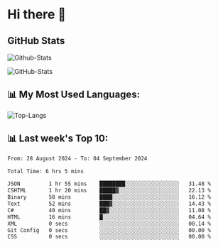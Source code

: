 # Hi there 👋

## GitHub Stats
![Github-Stats](https://github-readme-stats-sigma-five.vercel.app/api?username=ltorson&show_icons=true&theme=radical&count_private=true&show=reviews,discussions_started,discussions_answered,prs_merged,prs_merged_percentage)

![GitHub-Stats](https://github-readme-stats.vercel.app/api/wakatime?username=LeeTorson&theme=synthwave&size_weight=0.5&count_weight=0.5&title_color=36F9F6&langs_count=10&count_private=true)

## 📊 My Most Used Languages:
![Top-Langs](https://github-readme-stats-sigma-five.vercel.app/api/top-langs/?username=LTorson&layout=compact&langs_count=10)


## 📊 Last week's Top 10:
<!--START_SECTION:waka-->

```txt
From: 28 August 2024 - To: 04 September 2024

Total Time: 6 hrs 5 mins

JSON         1 hr 55 mins    ████████░░░░░░░░░░░░░░░░░   31.48 %
CSHTML       1 hr 20 mins    █████▓░░░░░░░░░░░░░░░░░░░   22.13 %
Binary       58 mins         ████░░░░░░░░░░░░░░░░░░░░░   16.12 %
Text         52 mins         ███▓░░░░░░░░░░░░░░░░░░░░░   14.43 %
C#           40 mins         ██▓░░░░░░░░░░░░░░░░░░░░░░   11.08 %
HTML         16 mins         █░░░░░░░░░░░░░░░░░░░░░░░░   04.64 %
XML          0 secs          ░░░░░░░░░░░░░░░░░░░░░░░░░   00.14 %
Git Config   0 secs          ░░░░░░░░░░░░░░░░░░░░░░░░░   00.00 %
CSS          0 secs          ░░░░░░░░░░░░░░░░░░░░░░░░░   00.00 %
```

<!--END_SECTION:waka-->
